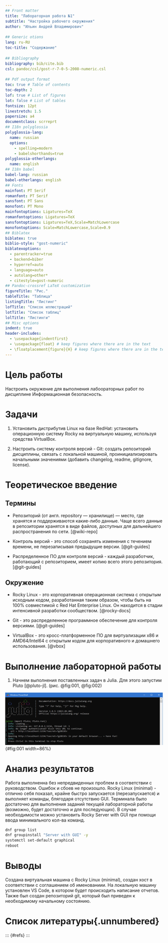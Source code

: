 ```yaml
---
## Front matter
title: "Лабораторная работа №1"
subtitle: "Настройка рабочего окружения"
author: "Ильин Андрей Владимирович"

## Generic otions
lang: ru-RU
toc-title: "Содержание"

## Bibliography
bibliography: bib/cite.bib
csl: pandoc/csl/gost-r-7-0-5-2008-numeric.csl

## Pdf output format
toc: true # Table of contents
toc-depth: 2
lof: true # List of figures
lot: false # List of tables
fontsize: 12pt
linestretch: 1.5
papersize: a4
documentclass: scrreprt
## I18n polyglossia
polyglossia-lang:
  name: russian
  options:
	- spelling=modern
	- babelshorthands=true
polyglossia-otherlangs:
  name: english
## I18n babel
babel-lang: russian
babel-otherlangs: english
## Fonts
mainfont: PT Serif
romanfont: PT Serif
sansfont: PT Sans
monofont: PT Mono
mainfontoptions: Ligatures=TeX
romanfontoptions: Ligatures=TeX
sansfontoptions: Ligatures=TeX,Scale=MatchLowercase
monofontoptions: Scale=MatchLowercase,Scale=0.9
## Biblatex
biblatex: true
biblio-style: "gost-numeric"
biblatexoptions:
  - parentracker=true
  - backend=biber
  - hyperref=auto
  - language=auto
  - autolang=other*
  - citestyle=gost-numeric
## Pandoc-crossref LaTeX customization
figureTitle: "Рис."
tableTitle: "Таблица"
listingTitle: "Листинг"
lofTitle: "Список иллюстраций"
lotTitle: "Список таблиц"
lolTitle: "Листинги"
## Misc options
indent: true
header-includes:
  - \usepackage{indentfirst}
  - \usepackage{float} # keep figures where there are in the text
  - \floatplacement{figure}{H} # keep figures where there are in the text
---
```


# Цель работы

Настроить окружение для выполнения лабоораторных работ по дисциплине Информационная безопасность.

# Задачи

1. Установить дистрибутив Linux на базе RedHat: установить операционную систему Rocky на виртуальную машину, используя средства VirtualBox.

2. Настроить систему контроля версий - Git: создать репозиторий дисциплины, связать с локальной машиной, проинициализировать начальными значениями (добавить changelog, readme, gitignore, license).

# Теоретическое введение

## Термины

- Репозиторий (от англ. repository — хранилище) — место, где хранятся и поддерживаются какие-либо данные. Чаще всего данные в репозитории хранятся в виде файлов, доступных для дальнейшего распространения по сети. [@wiki-repo]

- Контроль версий - это способ сохранять изменения с течением времени, не перезаписывая предыдущие версии. [@git-guides]

- Распределенное ПО для контроля версий - каждый разработчик, работающий с репозиторием, имеет копию всего этого репозитория. [@git-guides]

## Окружение

- Rocky Linux - это корпоративная операционная система с открытым исходным кодом, разработанная таким образом, чтобы быть на 100% совместимой с Red Hat Enterprise Linux. Он находится в стадии интенсивной разработки сообществом. [@rocky-docs]

- Git - это распределенное программное обеспечение для контроля версиями. [@git-guides]

- VirtualBox - это кросс-платформенное ПО для виртуализации x86 и AMD64/Intel64 с открытым кодом для корпоративного и домашнего использования. [@vbox]


# Выполнение лабораторной работы

1. Начнем выполнения поставленных задач в Julia. Для этого запустим Pluto [@pluto-jl]. (рис. @fig:001, @fig:002)

![bbbb](images/01.png){#fig:001 width=86%}


# Анализ результатов

Работа выполненна без непредвиденных проблем в соответствии с руководством. Ошибок и сбоев не произошло. Rocky Linux (minimal) - отлично себя показал, крайне быстро запускается (перезапускается) и выполняет команды, блягодаря отсутствию GUI. Терминала было достаточно для выполнения заданий текущей лабораторной работы (возможно, будет достаточно и для последующих). В случае необходимости можно установить Rocky Server with GUI при помощи ввода минимального кол-ва команд.

```bash
dnf group list
dnf groupinstall "Server with GUI" -y
systemctl set-default graphical
reboot
```

# Выводы

Создана виртуальная машина с Rocky Linux (minimal), создан хост в соответствии с соглашением об именованиии. На локальную машину установлен VS Code, в котором будет происходить написание отчетов. Также был создан репозиторий git, который был приведен к необходимому начальному состоянию.

# Список литературы{.unnumbered}

::: {#refs}
:::

